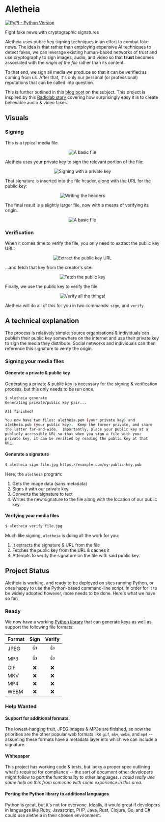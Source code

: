 # Aletheia
[![PyPI - Python Version](https://img.shields.io/pypi/pyversions/aletheia.svg)](https://pypi.org/project/aletheia/)

Fight fake news with cryptographic signatures

Aletheia uses public key signing techniques in an effort to combat fake news.
The idea is that rather than employing expensive AI techniques to detect fakes,
we can leverage existing human-based networks of trust and use cryptography to
sign images, audio, and video so that **trust** becomes associated with the
*origin of the file* rather than its content.

To that end, we sign all media we produce so that it can be verified as coming 
from us.  After that, it's only our personal (or professional) reputations that
can be called into question.

This is further outlined in this [blog post](https://danielquinn.org/blog/public-key-authentication-for-media-files-why-isnt-this-a-thing/)
on the subject.  This project is inspired by this [Radiolab story](http://futureoffakenews.com/videos.html)
covering how surprisingly easy it is to create believable audio & video fakes.

## Visuals

### Signing

This is a typical media file

<p align="center"><img src="presentation/img/diagrams/sign-structure.png" alt="A basic file" /></p>

Aletheia uses your private key to sign the relevant portion of the file:

<p align="center"><img src="presentation/img/diagrams/sign-read.png" alt="Signing with a private key" /></p>

That signature is inserted into the file header, along with the URL for the
public key:

<p align="center"><img src="presentation/img/diagrams/sign-write.png" alt="Writing the headers" /></p>

The final result is a slightly larger file, now with a means of verifying its
origin.

<p align="center"><img src="presentation/img/diagrams/sign-final.png" alt="A basic file" /></p>

### Verification

When it comes time to verify the file, you only need to extract the public key
URL:

<p align="center"><img src="presentation/img/diagrams/verify-extract.png" alt="Extract the public key URL" /></p>

...and fetch that key from the creator's site:

<p align="center"><img src="presentation/img/diagrams/verify-fetch.png" alt="Fetch the public key" /></p>

Finally, we use the public key to verify the file:

<p align="center"><img src="presentation/img/diagrams/verify-final.png" alt="Verify all the things!" /></p>

Aletheia will do all of this for you in two commands: `sign`, and `verify`.


## A technical explanation

The process is relatively simple: source organisations & individuals can
publish their public key somewhere on the internet and use their private key to
sign the media they distribute.  Social networks and individuals can then
reference this signature to verify the origin.

### Signing your media files

#### Generate a private & public key

Generating a private & public key is necessary for the signing & verification
process, but this only needs to be run once.

```bash
$ aletheia generate
Generating private/public key pair...

All finished!

You now have two files: aletheia.pem (your private key) and
aletheia.pub (your public key).  Keep the former private, and share
the latter far-and-wide.  Importantly, place your public key at a
publicly accessible URL so that when you sign a file with your
private key, it can be verified by reading the public key at that
URL.
```

#### Generate a signature

```bash
$ aletheia sign file.jpg https://example.com/my-public-key.pub
```

Here, the `aletheia` program:

1. Gets the image data (sans metadata)
2. Signs it with our private key
3. Converts the signature to text
4. Writes the new signature to the file along with the location of our public
   key.

#### Verifying your media files

```bash
$ aletheia verify file.jpg
```

Much like signing, `aletheia` is doing all the work for you:

1. It extracts the signature & URL from the file
2. Fetches the public key from the URL & caches it
3. Attempts to verify the signature on the file with said public key.


## Project Status

Aletheia is working, and ready to be deployed on sites running Python, or ones
happy to use the Python-based command-line script.  In order for it to be
widely adopted however, more needs to be done.  Here's what we have so far:

### Ready

We now have a working [Python library](https://pypi.org/project/aletheia/) that
can generate keys as well as support the following file formats:

Format | Sign  | Verify
------ | :---: | :---:
JPEG   |  👍   | 👍
MP3    |  👍   | 👍
GIF    |  ❌   | ❌
MKV    |  ❌   | ❌
MP4    |  ❌   | ❌
WEBM   |  ❌   | ❌

### Help Wanted

#### Support for additional formats.

The lowest-hanging fruit, JPEG images & MP3s are finished, so now the
priorities are the other popular web formats like `gif`, `mkv`, `webm`, and
`mp4` -- assuming these formats have a metadata layer into which we can include
a signature.

#### Whitepaper

This project has working code & tests, but lacks a proper spec outlining what's
required for compliance -- the sort of document other developers might follow
to port the functionality to other languages.  *I could really use some help on
this from someone with some experience in this area*.

#### Porting the Python library to additional languages

Python is great, but it's not for everyone.  Ideally, it would great if
developers in languages like Ruby, Javascript, PHP, Java, Rust, Clojure, Go,
and C# could use aletheia in their chosen environment.

